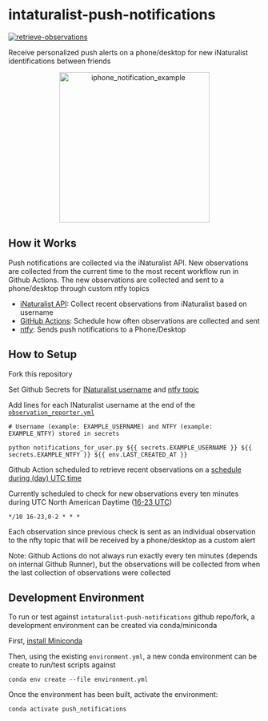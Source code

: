 # intaturalist-push-notifications
[![retrieve-observations](https://github.com/unaschneck/intaturalist-push-notifications/actions/workflows/observation_reporter.yml/badge.svg)](https://github.com/unaschneck/intaturalist-push-notifications/actions/workflows/observation_reporter.yml)

Receive personalized push alerts on a phone/desktop for new iNaturalist identifications between friends

<p align="center">
  <img src="https://github.com/unaschneck/intaturalist-push-notifications/assets/22159116/7fcbb18a-e3d8-4b86-a513-8c0c5a1b87a2" alt="iphone_notification_example" width="300"/>
</p>

## How it Works

Push notifications are collected via the iNaturalist API. New observations are collected from the current time to the most recent workflow run in Github Actions. The new observations are collected and sent to a phone/desktop through custom ntfy topics

- [iNaturalist API](https://api.inaturalist.org/v1/docs/): Collect recent observations from iNaturalist based on username
- [GitHub Actions](https://github.com/unaschneck/intaturalist-push-notifications/blob/main/.github/workflows/observation_reporter.yml): Schedule how often observations are collected and sent
- [ntfy](https://github.com/binwiederhier/ntfy): Sends push notifications to a Phone/Desktop

## How to Setup

Fork this repository

Set Github Secrets for [INaturalist username](https://www.inaturalist.org/) and [ntfy topic](https://github.com/binwiederhier/ntfy)

Add lines for each INaturalist username at the end of the [`observation_reporter.yml`](https://github.com/unaschneck/intaturalist-push-notifications/blob/main/.github/workflows/observation_reporter.yml)

```
# Username (example: EXAMPLE_USERNAME) and NTFY (example: EXAMPLE_NTFY) stored in secrets 

python notifications_for_user.py ${{ secrets.EXAMPLE_USERNAME }} ${{ secrets.EXAMPLE_NTFY }} ${{ env.LAST_CREATED_AT }} 
```

Github Action scheduled to retrieve recent observations on a [schedule during (day) UTC time](https://github.com/unaschneck/intaturalist-push-notifications/blob/3dd82fec933843d7758cf164732c0a8cbec6f633/.github/workflows/observation_reporter.yml)

Currently scheduled to check for new observations every ten minutes during UTC North American Daytime ([16-23 UTC](https://crontab.guru/#*/10_16-23,0-2_*_*_*))

```
*/10 16-23,0-2 * * *
```
Each observation since previous check is sent as an individual observation to the nfty topic that will be received by a phone/desktop as a custom alert

Note: Github Actions do not always run exactly every ten minutes (depends on internal Github Runner), but the observations will be collected from when the last collection of observations were collected

## Development Environment

To run or test against `intaturalist-push-notifications` github repo/fork, a development environment can be created via conda/miniconda

First, [install Miniconda](https://docs.conda.io/projects/miniconda/en/latest/miniconda-install.html)

Then, using the existing `environment.yml`, a new conda environment can be create to run/test scripts against

```
conda env create --file environment.yml
```
Once the environment has been built, activate the environment:
```
conda activate push_notifications
```

